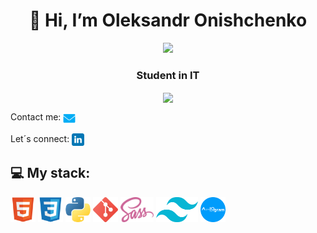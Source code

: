 <h1 align="center">👋 Hi, I’m Oleksandr Onishchenko</h1>
<div align="center">
  <img width="256px" src="https://media2.giphy.com/media/v1.Y2lkPTc5MGI3NjExNnVuNXA4bDE5aWY2cW43YnBoeGE1ODhodzZ3amNwZnV3NXZqd2htZiZlcD12MV9pbnRlcm5hbF9naWZfYnlfaWQmY3Q9Zw/78XCFBGOlS6keY1Bil/giphy.gif">
</div>

<h3 align="center">Student in IT</h3>

<div align="center">
  <a href="https://github.com/anuraghazra/convoychat">
  <img height=200 align="center" src="https://github-readme-stats.vercel.app/api/top-langs/?username=alxww55&layout=donut&theme=github_dark&card_width=320" />
  </a>
</div>

Contact me: <a href="mailto:alxww55@icloud.com"><img src="https://github.com/alxww55/alxww55/blob/main/static/img/message.png" height="20" align="center"/></a>

Let´s connect:
<a href="https://www.linkedin.com/in/oleksandr-onishchenko" target="blank"><img align="center" src="https://github.com/alxww55/alxww55/blob/main/static/img/linkedin.png" alt="https://www.linkedin.com/in/oleksandr-onishchenko" height="20" width="20" /></a>

## 💻 My stack:
<div align=left>
  <img height=40 margin-left=5 margin-right=100 src="https://github.com/alxww55/alxww55/blob/main/static/img/html5.png" />
  <img height=40 src="https://github.com/alxww55/alxww55/blob/main/static/img/css3.png" />
  <img height=40 src="https://github.com/alxww55/alxww55/blob/main/static/img/python.png" />
  <img height=40 src="https://github.com/alxww55/alxww55/blob/main/static/img/git.png" />
  <img height=40 src="https://github.com/alxww55/alxww55/blob/main/static/img/sass.png" />
  <img height=40 src="https://github.com/alxww55/alxww55/blob/main/static/img/tailwind.png" />
  <img height=40 src="https://github.com/alxww55/alxww55/blob/main/static/img/aiogram-logo.png" />
</div>
